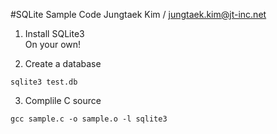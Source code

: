 #SQLite Sample Code
Jungtaek Kim / jungtaek.kim@jt-inc.net

1. Install SQLite3<br/>
	On your own!

2. Create a database
```
sqlite3 test.db
```

3. Complile C source
```
gcc sample.c -o sample.o -l sqlite3
```

